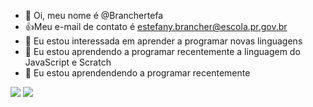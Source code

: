 - 👋 Oi, meu nome é @Branchertefa
- :+1:Meu e-mail de contato é estefany.brancher@escola.pr.gov.br
- 👀 Eu estou interessada em aprender a programar novas linguagens
- 🌱 Eu estou aprendendo a programar recentemente a linguagem do JavaScript e Scratch
- 💞️ Eu estou aprendendendo a programar recentemente
 
![](https://img.shields.io/badge/Scratch-4D97FF?style=for-the-badge&logo=Scratch&logoColor=white)
![](https://img.shields.io/badge/JavaScript-323330?style=for-the-badge&logo=javascript&logoColor=F7DF1E)

